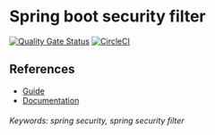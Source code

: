 # Spring boot security filter

[![Quality Gate Status](https://sonarcloud.io/api/project_badges/measure?project=shermende_spring-security-filter&metric=alert_status)](https://sonarcloud.io/dashboard?id=shermende_spring-security-filter)
[![CircleCI](https://circleci.com/gh/shermende/spring-boot-security-filter.svg?style=svg)](https://circleci.com/gh/shermende/spring-boot-security-filter)

## References
* [Guide](https://www.baeldung.com/spring-security-custom-filter)
* [Documentation](https://spring.io/guides/topicals/spring-security-architecture)
###### Keywords: spring security, spring security filter